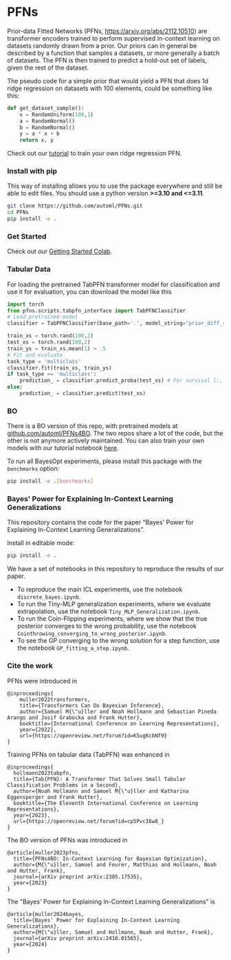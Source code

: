 # PFNs

Prior-data Fitted Networks (PFNs, https://arxiv.org/abs/2112.10510) are transformer encoders trained to perform supervised in-context learning on datasets randomly drawn from a prior.
Our priors can in general be described by a function that samples a datasets, or more generally a batch of datasets.
The PFN is then trained to predict a hold-out set of labels, given the rest of the dataset.

The pseudo code for a simple prior that would yield a PFN that does 1d ridge regression on datasets with 100 elements, could be something like this:

```python
def get_dataset_sample():
    x = RandomUniform(100,1)
    a = RandomNormal()
    b = RandomNormal()
    y = a * x + b
    return x, y
```

Check out our [tutorial](https://colab.research.google.com/drive/12YpI99LkuFeWcuYHt_idl142DqX7AaJf) to train your own ridge regression PFN.

### Install with pip

This way of installing allows you to use the package everywhere and still be able to edit files.
You should use a python version **>=3.10 and <=3.11**.
```bash
git clone https://github.com/automl/PFNs.git
cd PFNs
pip install -e .
```

### Get Started

Check out our [Getting Started Colab](https://colab.research.google.com/drive/12YpI99LkuFeWcuYHt_idl142DqX7AaJf).

### Tabular Data


For loading the pretrained TabPFN transformer model for classification and use it for evaluation, you can download the model like this

```python
import torch
from pfns.scripts.tabpfn_interface import TabPFNClassifier
# Load pretrained-model
classifier = TabPFNClassifier(base_path='.', model_string="prior_diff_real_checkpoint_n_0_epoch_42.cpkt")

train_xs = torch.rand(100,2)
test_xs = torch.rand(100,2)
train_ys = train_xs.mean(1) > .5
# Fit and evaluate
task_type = 'multiclass'
classifier.fit(train_xs, train_ys)
if task_type == 'multiclass':
    prediction_ = classifier.predict_proba(test_xs) # For survival [:, 1:]
else:
    prediction_ = classifier.predict(test_xs)
```


### BO

There is a BO version of this repo, with pretrained models at [github.com/automl/PFNs4BO](https://github.com/automl/PFNs4BO).
The two repos share a lot of the code, but the other is not anymore actively maintained.
You can also train your own models with our tutorial notebook [here](Tutorial_Training_for_BO.ipynb).

To run all BayesOpt experiments, please install this package with the `benchmarks` option:
```bash
pip install -e .[benchmarks]
```

### Bayes' Power for Explaining In-Context Learning Generalizations

This repository contains the code for the paper "Bayes' Power for Explaining In-Context Learning Generalizations".

Install in editable mode:
```bash
pip install -e .
```

We have a set of notebooks in this repository to reproduce the results of our paper.

- To reproduce the main ICL experiments, use the notebook `discrete_bayes.ipynb`.
- To run the Tiny-MLP generalization experiments, where we evaluate extrapolation, use the notebook `Tiny_MLP_Generalization.ipynb`.
- To run the Coin-Flipping experiments, where we show that the true posterior converges to the wrong probability, use the notebook `Cointhrowing_converging_to_wrong_posterior.ipynb`.
- To see the GP converging to the wrong solution for a step function, use the notebook `GP_fitting_a_step.ipynb`.


### Cite the work

PFNs were introduced in
```
@inproceedings{
    muller2022transformers,
    title={Transformers Can Do Bayesian Inference},
    author={Samuel M{\"u}ller and Noah Hollmann and Sebastian Pineda Arango and Josif Grabocka and Frank Hutter},
    booktitle={International Conference on Learning Representations},
    year={2022},
    url={https://openreview.net/forum?id=KSugKcbNf9}
}
```

Training PFNs on tabular data (TabPFN) was enhanced in
```
@inproceedings{
  hollmann2023tabpfn,
  title={Tab{PFN}: A Transformer That Solves Small Tabular Classification Problems in a Second},
  author={Noah Hollmann and Samuel M{\"u}ller and Katharina Eggensperger and Frank Hutter},
  booktitle={The Eleventh International Conference on Learning Representations},
  year={2023},
  url={https://openreview.net/forum?id=cp5PvcI6w8_}
}
```

The BO version of PFNs was introduced in
```
@article{muller2023pfns,
  title={PFNs4BO: In-Context Learning for Bayesian Optimization},
  author={M{\"u}ller, Samuel and Feurer, Matthias and Hollmann, Noah and Hutter, Frank},
  journal={arXiv preprint arXiv:2305.17535},
  year={2023}
}
```

The "Bayes' Power for Explaining In-Context Learning Generalizations" is
```
@article{muller2024bayes,
  title={Bayes' Power for Explaining In-Context Learning Generalizations},
  author={M{\"u}ller, Samuel and Hollmann, Noah and Hutter, Frank},
  journal={arXiv preprint arXiv:2410.01565},
  year={2024}
}
```

